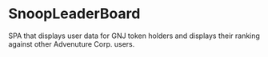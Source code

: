 # SnoopLeaderBoard

SPA that displays user data for GNJ token holders and displays their ranking against other Advenuture Corp. users.
